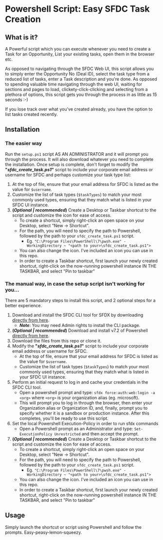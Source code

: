 # Powershell Script: Easy SFDC Task Creation
## What is it?
A Powerful script which you can execute whenever you need to create a Task for an Opportunity, List your existing tasks, open them in the browser etc.

As opposed to navigating through the SFDC Web UI, this script allows you to simply enter the Opportunity No (Deal ID), select the task type from a reduced list of tasks, enter a Task description and you're done. As opposed to spending valuable time navigating through the web UI, waiting for sections and pages to load, clickety-click-clicking and selecting from a plethora of options, this script gets you through the process in as little as 15 seconds :-)

If you lose track over what you've created already, you have the option to list tasks created recently.

## Installation
### The easier way
Run the `setup.ps1` script AS AN ADMINISTRATOR and it will prompt you through the process.
It will also download whatever you need to complete the installation.
Once setup is complete, don't forget to modify the **"*sfdc_create_task.ps1*"** script to include your corporate email address or username for SFDC and perhaps customize your task type list:

1. At the top of file, ensure that your email address for SFDC is listed as the value for `$username`.
2. Customize the list of task types (`$taskTypes`) to match your most commonly used types, ensuring that they match what is listed in your SFDC UI instance.
3. **(*Optional | recommended*)** Create a Desktop or Taskbar shortcut to the script and customize the icon for ease of access.
    * To create a shortcut, simply right-click an open space on your Desktop, select "New -> Shortcut".
    * For the path, you will need to specify the path to Powershell, followed by the path to your `sfdc_create_task.ps1` script. 
        * Eg. `"C:\Program Files\PowerShell\7\pwsh.exe" -WorkingDirectory ~ "<path to your>\sfdc_create_task.ps1">`
    * You can also change the icon. I've included an icon you can use in this repo.
    * In order to create a Taskbar shortcut, first launch your newly created shortcut, right-click on the now-running powershell instance IN THE TASKBAR, and select "Pin to taskbar"

### The manual way, in case the setup script isn't working for you...
There are 5 mandatory steps to install this script, and 2 optional steps for a better experience.

1. Download and install the SFDC CLI tool for SFDX by downloading [directly from here](https://developer.salesforce.com/media/salesforce-cli/sfdx/channels/stable/sfdx-x64.exe).
    * ***Note***: You may need Admin rights to install the CLI package.
2. **(*Optional | recommended*)** Download and install v7.2 of Powershell [directly from here](https://github.com/PowerShell/PowerShell/releases/download/v7.2.6/PowerShell-7.2.6-win-x64.msi).
3. Download the files from this repo or clone it.
4. Modify the **"*sfdc_create_task.ps1*"** script to include your corporate email address or username for SFDC.
    * At the top of file, ensure that your email address for SFDC is listed as the value for `$username`.
    * Customize the list of task types (`$taskTypes`) to match your most commonly used types, ensuring that they match what is listed in your SFDC UI instance.
5. Perform an initial request to log in and cache your credentials in the SFDC CLI tool.
    * Open a powershell prompt and type: `sfdx force:auth:web:login -a <org>` where `<org>` is your organization alias (eg. microsoft).
    * This will prompt you to log in through the browser, then enter your Organization alias or Organization ID, and, finally, prompt you to specify whether it is a sandbox or production instance. After this completes, you'll be ready to use this script.
6. Set the local Powershell Execution-Policy in order to run sfdx commands
    * Open a Powershell prompt as an Administrator and type: `Set-ExecutionPolicy Unrestricted` and then accept the prompt.
7. **(*Optional | recommended*)** Create a Desktop or Taskbar shortcut to the script and customize the icon for ease of access.
    * To create a shortcut, simply right-click an open space on your Desktop, select "New -> Shortcut".
    * For the path, you will need to specify the path to Powershell, followed by the path to your `sfdc_create_task.ps1` script. 
        * Eg. `"C:\Program Files\PowerShell\7\pwsh.exe" -WorkingDirectory ~ "<path to your>\sfdc_create_task.ps1">`
    * You can also change the icon. I've included an icon you can use in this repo.
    * In order to create a Taskbar shortcut, first launch your newly created shortcut, right-click on the now-running powershell instance IN THE TASKBAR, and select "Pin to taskbar"


## Usage
Simply launch the shortcut or script using Powershell and follow the prompts. Easy-peasy-lemon-squeezy.